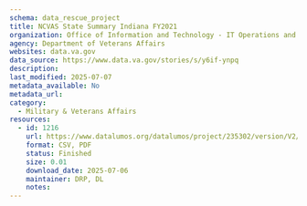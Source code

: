 ```yaml
---
schema: data_rescue_project 
title: NCVAS State Summary Indiana FY2021
organization: Office of Information and Technology - IT Operations and Services (ITOPS)
agency: Department of Veterans Affairs
websites: data.va.gov
data_source: https://www.data.va.gov/stories/s/y6if-ynpq
description: 
last_modified: 2025-07-07
metadata_available: No
metadata_url: 
category:
  - Military & Veterans Affairs 
resources:
  - id: 1216
    url: https://www.datalumos.org/datalumos/project/235302/version/V2/view
    format: CSV, PDF
    status: Finished
    size: 0.01
    download_date: 2025-07-06
    maintainer: DRP, DL
    notes: 
---
```


